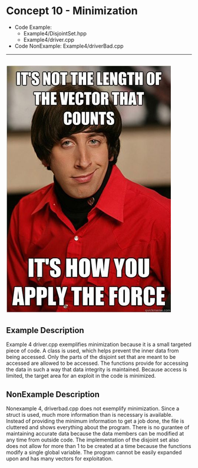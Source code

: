 # Concept 10 - Minimization
* Code Example: 
  * Example4/DisjointSet.hpp
  *  Example4/driver.cpp
* Code NonExample: Example4/driverBad.cpp

----
![minimization](/Concept10-Minimization/minimization.jpg)
----

## Example Description
Example 4 driver.cpp exemplifies minimization because it is a small targeted piece of code. A class is used, which helps prevent the inner data from being accessed. Only the parts of the disjoint set that are meant to be accessed are allowed to be accessed. The functions provide for accessing the data in such a way that data integrity is maintained. Because access is limited, the target area for an exploit in the code is minimized.

## NonExample Description
Nonexample 4, driverbad.cpp does not exemplify minimization. Since a struct is used, much more information than is necessary is available. Instead of providing the minimum information to get a job done, the file is cluttered and shows everything about the program. There is no gurantee of maintaining accurate data because the data members can be modified at any time from outside code. The implementation of the disjoint set also does not allow for more than 1 to be created at a time because the functions modify a single global variable. The program cannot be easily expanded upon and has many vectors for exploitation. 
